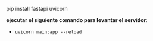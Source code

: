 pip install fastapi uvicorn

**ejecutar el siguiente comando para levantar el servidor**: 
- `uvicorn main:app --reload`
